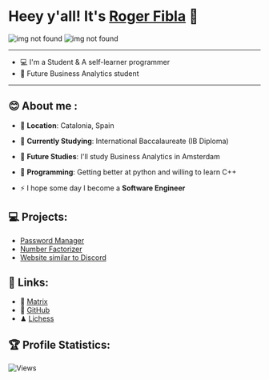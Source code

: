 
# Heey y'all! It's [Roger Fibla](https://github.com/rogerrfs) 👋

![img not found](https://github-readme-stats.vercel.app/api?username=rogerrfs&show_icons=true&include_all_commits=true&theme=nord&cache_seconds=3200&hide_border=true)
![img not found](https://github-readme-stats.vercel.app/api/top-langs/?username=rogerrfs&layout=compact&theme=nord&hide_border=true)

---------------------------------------------------------------------------------------------------

- 💻 I'm a Student & A self-learner programmer
- 📖 Future Business Analytics student

---------------------------------------------------------------------------------------------------

## 😊 About me :

- 📍 **Location**: Catalonia, Spain 
- 📕 **Currently Studying**: International Baccalaureate (IB Diploma)
- 📖 **Future Studies**: I'll study Business Analytics in Amsterdam


- 🐍 **Programming**: Getting better at python and willing to learn C++
- ⚡ I hope some day I become a **Software Engineer**


## 💻 Projects: 

- [Password Manager](https://github.com/rogerrfs/password_manager)
- [Number Factorizer](https://github.com/rogerrfs/EzFAC70R)
- [Website similar to Discord](https://github.com/rogerrfs/discord)

## 📎 Links: 

- 💬 [Matrix](https://matrix.to/#/@lxbx:matrix.org)
- 🔌 [GitHub](https://github.com/rogerrfs)
- ♟ [Lichess](https://lichess.org/@/potato_loli)

## 🏆 Profile Statistics:

![Views](https://komarev.com/ghpvc/?username=rogerrfs&color=blueviolet&style=flat-square)


